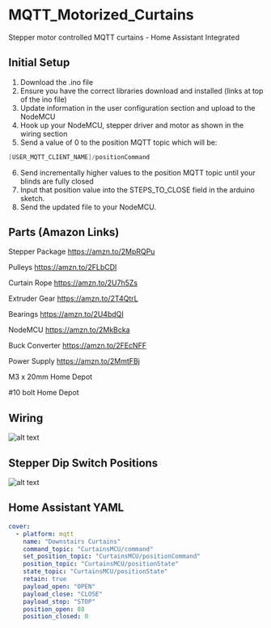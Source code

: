 # MQTT_Motorized_Curtains
Stepper motor controlled MQTT curtains - Home Assistant Integrated

## Initial Setup

1. Download the .ino file
2. Ensure you have the correct libraries download and installed (links at top of the ino file)
3. Update information in the user configuration section and upload to the NodeMCU
4. Hook up your NodeMCU, stepper driver and motor as shown in the wiring section
5. Send a value of 0 to the position MQTT topic which will be:

```c++
[USER_MQTT_CLIENT_NAME]/positionCommand
```
6. Send incrementally higher values to the position MQTT topic until your blinds are fully closed
7. Input that position value into the STEPS_TO_CLOSE field in the arduino sketch.
8. Send the updated file to your NodeMCU.


## Parts (Amazon Links)

Stepper Package 	        https://amzn.to/2MpRQPu


Pulleys	 	                https://amzn.to/2FLbCDI


Curtain Rope		          https://amzn.to/2U7h5Zs


Extruder Gear	 	          https://amzn.to/2T4QtrL


Bearings		              https://amzn.to/2U4bdQI


NodeMCU	                	https://amzn.to/2MkBcka


Buck Converter	 	        https://amzn.to/2FEcNFF


Power Supply		          https://amzn.to/2MmtFBj


M3 x 20mm	       	        Home Depot


#10 bolt	       	        Home Depot


## Wiring

![alt text](https://github.com/thehookup/MQTT_Motorized_Curtains/blob/master/schematic.jpg)

## Stepper Dip Switch Positions

![alt text](https://github.com/thehookup/MQTT_Motorized_Curtains/blob/master/dip_switches.jpg)

## Home Assistant YAML

```yaml
cover:
  - platform: mqtt
    name: "Downstairs Curtains"
    command_topic: "CurtainsMCU/command"
    set_position_topic: "CurtainsMCU/positionCommand"
    position_topic: "CurtainsMCU/positionState"
    state_topic: "CurtainsMCU/positionState"
    retain: true
    payload_open: "OPEN"
    payload_close: "CLOSE"
    payload_stop: "STOP"
    position_open: 88
    position_closed: 0
```


